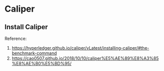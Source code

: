 # Caliper
## Install Caliper
Reference:
1. https://hyperledger.github.io/caliper/vLatest/installing-caliper/#the-benchmark-command
2. https://cao0507.github.io/2018/10/10/caliper%E5%AE%89%E8%A3%85%E8%AE%B0%E5%BD%95/
